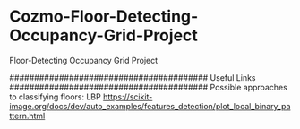 # Cozmo-Floor-Detecting-Occupancy-Grid-Project
Floor-Detecting Occupancy Grid Project


########################################
Useful Links
########################################
Possible approaches to classifying floors:
    LBP
    https://scikit-image.org/docs/dev/auto_examples/features_detection/plot_local_binary_pattern.html